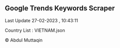 

## Google Trends Keywords Scraper 
 
Last Update 27-02-2023 , 10:43:11

Country List :
VIETNAM.json



© Abdul Muttaqin 
